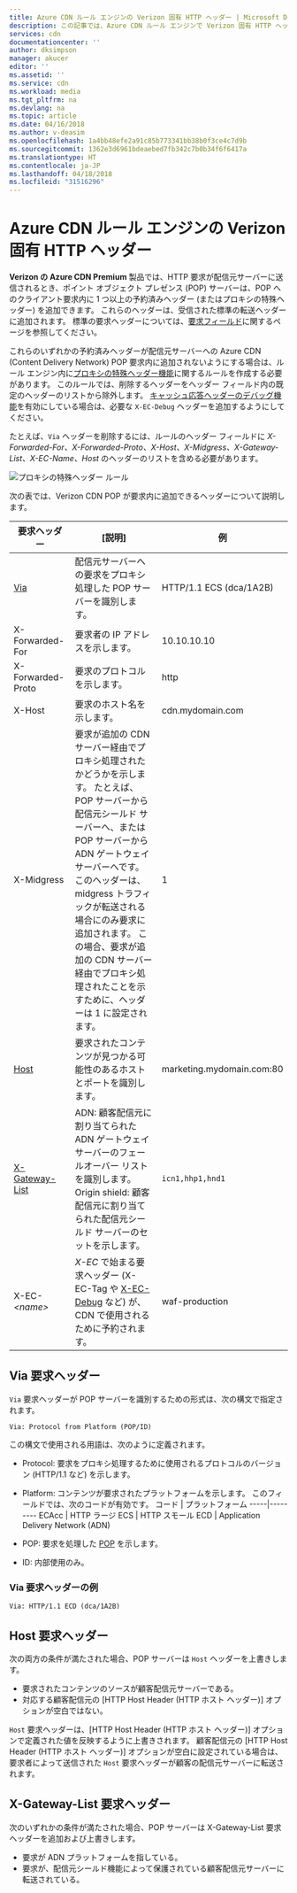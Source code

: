 ```yaml
---
title: Azure CDN ルール エンジンの Verizon 固有 HTTP ヘッダー | Microsoft Docs
description: この記事では、Azure CDN ルール エンジンで Verizon 固有 HTTP ヘッダーを使用する方法について説明します。
services: cdn
documentationcenter: ''
author: dksimpson
manager: akucer
editor: ''
ms.assetid: ''
ms.service: cdn
ms.workload: media
ms.tgt_pltfrm: na
ms.devlang: na
ms.topic: article
ms.date: 04/16/2018
ms.author: v-deasim
ms.openlocfilehash: 1a4bb48efe2a91c85b773341bb38b0f3ce4c7d9b
ms.sourcegitcommit: 1362e3d6961bdeaebed7fb342c7b0b34f6f6417a
ms.translationtype: HT
ms.contentlocale: ja-JP
ms.lasthandoff: 04/18/2018
ms.locfileid: "31516296"
---
```

# <a name="verizon-specific-http-headers-for-azure-cdn-rules-engine"></a>Azure CDN ルール エンジンの Verizon 固有 HTTP ヘッダー

**Verizon の Azure CDN Premium** 製品では、HTTP 要求が配信元サーバーに送信されるとき、ポイント オブジェクト プレゼンス (POP) サーバーは、POP へのクライアント要求内に 1 つ以上の予約済みヘッダー (またはプロキシの特殊ヘッダー) を追加できます。 これらのヘッダーは、受信された標準の転送ヘッダーに追加されます。 標準の要求ヘッダーについては、[要求フィールド](https://en.wikipedia.org/wiki/List_of_HTTP_header_fields#Request_fields)に関するページを参照してください。

これらのいずれかの予約済みヘッダーが配信元サーバーへの Azure CDN (Content Delivery Network) POP 要求内に追加されないようにする場合は、ルール エンジン内に[プロキシの特殊ヘッダー機能](cdn-rules-engine-reference-features.md#proxy-special-headers)に関するルールを作成する必要があります。 このルールでは、削除するヘッダーをヘッダー フィールド内の既定のヘッダーのリストから除外します。 [キャッシュ応答ヘッダーのデバッグ機能](cdn-rules-engine-reference-features.md#debug-cache-response-headers)を有効にしている場合は、必要な `X-EC-Debug` ヘッダーを追加するようにしてください。 

たとえば、`Via` ヘッダーを削除するには、ルールのヘッダー フィールドに *X-Forwarded-For、X-Forwarded-Proto、X-Host、X-Midgress、X-Gateway-List、X-EC-Name、Host* のヘッダーのリストを含める必要があります。 

![プロキシの特殊ヘッダー ルール](./media/cdn-http-headers/cdn-proxy-special-header-rule.png)

次の表では、Verizon CDN POP が要求内に追加できるヘッダーについて説明します。

要求ヘッダー | [説明] | 例
---------------|-------------|--------
[Via](#via-request-header) | 配信元サーバーへの要求をプロキシ処理した POP サーバーを識別します。 | HTTP/1.1 ECS (dca/1A2B)
X-Forwarded-For | 要求者の IP アドレスを示します。| 10.10.10.10
X-Forwarded-Proto | 要求のプロトコルを示します。 | http
X-Host | 要求のホスト名を示します。 | cdn.mydomain.com
X-Midgress | 要求が追加の CDN サーバー経由でプロキシ処理されたかどうかを示します。 たとえば、POP サーバーから配信元シールド サーバーへ、または POP サーバーから ADN ゲートウェイ サーバーへです。 <br />このヘッダーは、midgress トラフィックが転送される場合にのみ要求に追加されます。 この場合、要求が追加の CDN サーバー経由でプロキシ処理されたことを示すために、ヘッダーは 1 に設定されます。| 1
[Host](#host-request-header) | 要求されたコンテンツが見つかる可能性のあるホストとポートを識別します。 | marketing.mydomain.com:80
[X-Gateway-List](#x-gateway-list-request-header) | ADN: 顧客配信元に割り当てられた ADN ゲートウェイ サーバーのフェールオーバー リストを識別します。 <br />Origin shield: 顧客配信元に割り当てられた配信元シールド サーバーのセットを示します。 | `icn1,hhp1,hnd1`
X-EC-_&lt;name&gt;_ | *X-EC* で始まる要求ヘッダー (X-EC-Tag や [X-EC-Debug](cdn-http-debug-headers.md) など) が、CDN で使用されるために予約されます。| waf-production

## <a name="via-request-header"></a>Via 要求ヘッダー
`Via` 要求ヘッダーが POP サーバーを識別するための形式は、次の構文で指定されます。

`Via: Protocol from Platform (POP/ID)` 

この構文で使用される用語は、次のように定義されます。
- Protocol: 要求をプロキシ処理するために使用されるプロトコルのバージョン (HTTP/1.1 など) を示します。 

- Platform: コンテンツが要求されたプラットフォームを示します。 このフィールドでは、次のコードが有効です。 
    コード | プラットフォーム
    -----|---------
    ECAcc | HTTP ラージ
    ECS   | HTTP スモール
    ECD   | Application Delivery Network (ADN)

- POP: 要求を処理した [POP](cdn-pop-abbreviations.md) を示します。 

- ID: 内部使用のみ。

### <a name="example-via-request-header"></a>Via 要求ヘッダーの例

`Via: HTTP/1.1 ECD (dca/1A2B)`

## <a name="host-request-header"></a>Host 要求ヘッダー
次の両方の条件が満たされた場合、POP サーバーは `Host` ヘッダーを上書きします。
- 要求されたコンテンツのソースが顧客配信元サーバーである。
- 対応する顧客配信元の [HTTP Host Header (HTTP ホスト ヘッダー)] オプションが空白ではない。

`Host` 要求ヘッダーは、[HTTP Host Header (HTTP ホスト ヘッダー)] オプションで定義された値を反映するように上書きされます。
顧客配信元の [HTTP Host Header (HTTP ホスト ヘッダー)] オプションが空白に設定されている場合は、要求者によって送信された `Host` 要求ヘッダーが顧客の配信元サーバーに転送されます。

## <a name="x-gateway-list-request-header"></a>X-Gateway-List 要求ヘッダー
次のいずれかの条件が満たされた場合、POP サーバーは X-Gateway-List 要求ヘッダーを追加および上書きします。
- 要求が ADN プラットフォームを指している。
- 要求が、配信元シールド機能によって保護されている顧客配信元サーバーに転送されている。

